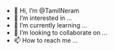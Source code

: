 - 👋 Hi, I’m @TamilNeram
- 👀 I’m interested in ...
- 🌱 I’m currently learning ...
- 💞️ I’m looking to collaborate on ...
- 📫 How to reach me ...

<!---
TamilNeram/TamilNeram is a ✨ special ✨ repository because its `README.md` (this file) appears on your GitHub profile.
You can click the Preview link to take a look at your changes.
--->
